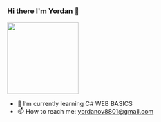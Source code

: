 ### Hi there I'm Yordan 👋 

<img height="165em" src="https://github-readme-stats-eight-theta.vercel.app/api/top-langs/?username=yordanov1&layout=compact&langs_count=8&hide=java,r&theme=react "/>

- 🌱 I’m currently learning C# WEB BASICS
- 📫 How to reach me: yordanov8801@gmail.com







